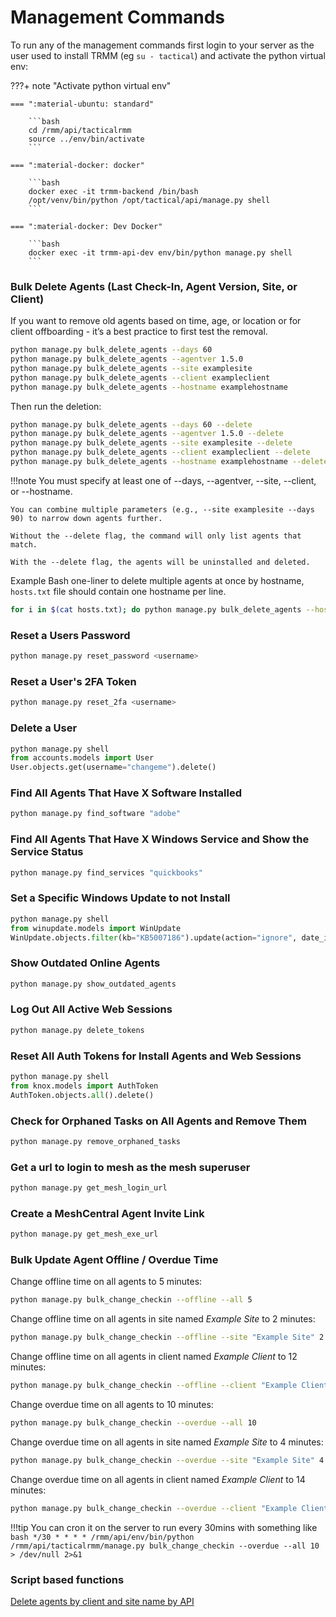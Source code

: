 # Management Commands

To run any of the management commands first login to your server as the user used to install TRMM (eg `su - tactical`) and activate the python virtual env:

???+ note "Activate python virtual env"

    === ":material-ubuntu: standard"

        ```bash
        cd /rmm/api/tacticalrmm
        source ../env/bin/activate
        ```

    === ":material-docker: docker"

        ```bash
        docker exec -it trmm-backend /bin/bash
        /opt/venv/bin/python /opt/tactical/api/manage.py shell
        ```

    === ":material-docker: Dev Docker"

        ```bash
        docker exec -it trmm-api-dev env/bin/python manage.py shell
        ```

### Bulk Delete Agents (Last Check-In, Agent Version, Site, or Client)

If you want to remove old agents based on time, age, or location or for client offboarding - it’s a best practice to first test the removal.

```bash
python manage.py bulk_delete_agents --days 60
python manage.py bulk_delete_agents --agentver 1.5.0
python manage.py bulk_delete_agents --site examplesite
python manage.py bulk_delete_agents --client exampleclient
python manage.py bulk_delete_agents --hostname examplehostname
```

Then run the deletion:

```bash
python manage.py bulk_delete_agents --days 60 --delete
python manage.py bulk_delete_agents --agentver 1.5.0 --delete
python manage.py bulk_delete_agents --site examplesite --delete
python manage.py bulk_delete_agents --client exampleclient --delete
python manage.py bulk_delete_agents --hostname examplehostname --delete
```

!!!note
    You must specify at least one of --days, --agentver, --site, --client, or --hostname.

    You can combine multiple parameters (e.g., --site examplesite --days 90) to narrow down agents further.

    Without the --delete flag, the command will only list agents that match.

    With the --delete flag, the agents will be uninstalled and deleted.

Example Bash one-liner to delete multiple agents at once by hostname, `hosts.txt` file should contain one hostname per line.

```bash
for i in $(cat hosts.txt); do python manage.py bulk_delete_agents --hostname $i --delete; done
```

### Reset a Users Password

```bash
python manage.py reset_password <username>
```

### Reset a User's 2FA Token

```bash
python manage.py reset_2fa <username>
```

### Delete a User
```python
python manage.py shell
from accounts.models import User
User.objects.get(username="changeme").delete()
```

### Find All Agents That Have X Software Installed

```bash
python manage.py find_software "adobe"
```

### Find All Agents That Have X Windows Service and Show the Service Status

```bash
python manage.py find_services "quickbooks"
```

### Set a Specific Windows Update to not Install

```python
python manage.py shell
from winupdate.models import WinUpdate
WinUpdate.objects.filter(kb="KB5007186").update(action="ignore", date_installed=None)
```

### Show Outdated Online Agents

```bash
python manage.py show_outdated_agents
```

### Log Out All Active Web Sessions

```bash
python manage.py delete_tokens
```

### Reset All Auth Tokens for Install Agents and Web Sessions

```python
python manage.py shell
from knox.models import AuthToken
AuthToken.objects.all().delete()
```

### Check for Orphaned Tasks on All Agents and Remove Them

```bash
python manage.py remove_orphaned_tasks
```

### Get a url to login to mesh as the mesh superuser
```bash
python manage.py get_mesh_login_url
```

### Create a MeshCentral Agent Invite Link

```bash
python manage.py get_mesh_exe_url
```

### Bulk Update Agent Offline / Overdue Time

Change offline time on all agents to 5 minutes:

```bash
python manage.py bulk_change_checkin --offline --all 5
```

Change offline time on all agents in site named *Example Site* to 2 minutes:

```bash
python manage.py bulk_change_checkin --offline --site "Example Site" 2
```

Change offline time on all agents in client named *Example Client* to 12 minutes:

```bash
python manage.py bulk_change_checkin --offline --client "Example Client" 12
```

Change overdue time on all agents to 10 minutes:

```bash
python manage.py bulk_change_checkin --overdue --all 10
```

Change overdue time on all agents in site named *Example Site* to 4 minutes:

```bash
python manage.py bulk_change_checkin --overdue --site "Example Site" 4
```

Change overdue time on all agents in client named *Example Client* to 14 minutes:

```bash
python manage.py bulk_change_checkin --overdue --client "Example Client" 14
```

!!!tip
    You can cron it on the server to run every 30mins with something like<br>
    ```bash
    */30 * * * * /rmm/api/env/bin/python /rmm/api/tacticalrmm/manage.py bulk_change_checkin --overdue --all 10 > /dev/null 2>&1
    ```

### Script based functions

[Delete agents by client and site name by API](https://github.com/amidaware/community-scripts/blob/main/scripts_wip/TRMM_Mass_Delete_Agents.ps1)
